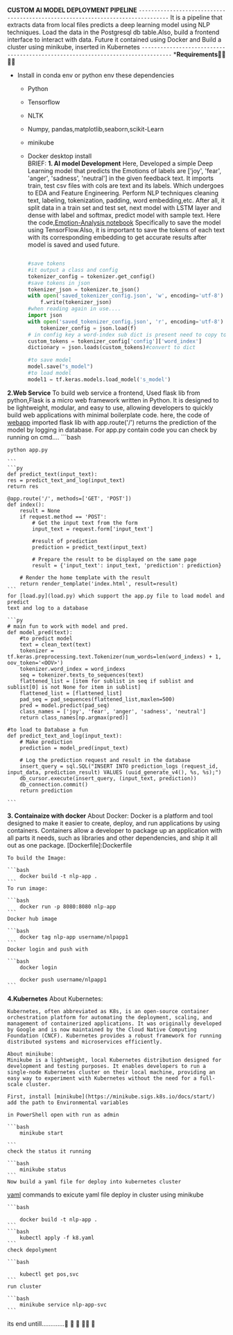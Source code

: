 **CUSTOM AI MODEL DEPLOYMENT PIPELINE**
`--------------------------------------------------------------------------------`
It is a pipeline that extracts data from local files predicts a deep learning model using NLP techniques. Load the data in the Postgresql db table.Also, build a frontend interface to interact with data. Future it contained using Docker and Build a cluster using minikube, inserted in Kubernetes
`--------------------------------------------------------------------------------`
***Requirements**🚀🚀🚀🚀
- Install in conda env or python env these dependencies
  - Python
  - Tensorflow
  - NLTK
  - Numpy, pandas,matplotlib,seaborn,scikit-Learn
  - minikube
  - Docker desktop install  
BRIEF:
**1. AI model Development**
Here, Developed a simple Deep Learning model that predicts the Emotions of labels are ['joy', 'fear', 'anger', 'sadness', 'neutral'] in the given feedback text. It imports train, test csv files with cols are text and its labels. Which undergoes to EDA and Feature Engineering. Perform NLP techniques cleaning text, labeling, tokenization, padding, word embedding,etc. After all, it split data in a train set and test set, next model with  LSTM layer and dense with label and softmax, predict model with sample text.
Here the code,[Emotion-Analysis notebook](nlp.ipynb)
Specifically to save the model using TensorFlow.Also, it is important to save the tokens of each text with its corresponding embedding to get accurate results after model is saved and used future.

    ```python
    
    #save tokens
    #it output a class and config 
    tokenizer_config = tokenizer.get_config()
    #save tokens in json
    tokenizer_json = tokenizer.to_json()
    with open('saved_tokenizer_config.json', 'w', encoding='utf-8') as f:
        f.write(tokenizer_json)
    #when reading again in use....
    import json
    with open('saved_tokenizer_config.json', 'r', encoding='utf-8') as f:
        tokenizer_config = json.load(f)
    # in config key a word-index sub dict is present need to copy to
    custom_tokens = tokenizer_config['config']['word_index']
    dictionary = json.loads(custom_tokens)#convert to dict

    #to save model
    model.save("s_model")
    #to load model
    model1 = tf.keras.models.load_model('s_model')
    
    ```
**2.Web Service**
To build web service a frontend, Used flask lib from python,Flask is a micro web framework written in Python. It is designed to be lightweight, modular, and easy to use, allowing developers to quickly build web applications with minimal boilerplate code.
here, the code of [webapp](app.py)
imported flask lib with app.route('/') returns the prediction of the model by logging in database.
For app.py contain code you can check by running on cmd....
    ```bash
    
    python app.py 
    
    ```
    ```py
    def predict_text(input_text):
    res = predict_text_and_log(input_text)
    return res

    @app.route('/', methods=['GET', 'POST'])
    def index():
        result = None
        if request.method == 'POST':
            # Get the input text from the form
            input_text = request.form['input_text']

            #result of prediction
            prediction = predict_text(input_text)

            # Prepare the result to be displayed on the same page
            result = {'input_text': input_text, 'prediction': prediction}

        # Render the home template with the result
        return render_template('index.html', result=result)
    ```
    for [load.py](load.py) which support the app.py file to load model and predict
    text and log to a database

    ```py
    # main fun to work with model and pred.
    def model_pred(text):
        #to predict model
        text = clean_text(text)
        tokenizer = tf.keras.preprocessing.text.Tokenizer(num_words=len(word_indexs) + 1, oov_token='<OOV>')
        tokenizer.word_index = word_indexs
        seq = tokenizer.texts_to_sequences(text)
        flattened_list = [item for sublist in seq if sublist and sublist[0] is not None for item in sublist]
        flattened_list = [flattened_list]
        pad_seq = pad_sequences(flattened_list,maxlen=500)
        pred = model.predict(pad_seq)
        class_names = ['joy', 'fear', 'anger', 'sadness', 'neutral']
        return class_names[np.argmax(pred)]
    
    #to load to Database a fun
    def predict_text_and_log(input_text):
        # Make prediction
        prediction = model_pred(input_text)

        # Log the prediction request and result in the database
        insert_query = sql.SQL("INSERT INTO prediction_logs (request_id, input_data, prediction_result) VALUES (uuid_generate_v4(), %s, %s);")
        db_cursor.execute(insert_query, (input_text, prediction))
        db_connection.commit()
        return prediction

    ```
**3. Containaize with docker**
    About Docker:
    Docker is a platform and tool designed to make it easier to create, deploy, and run applications by using containers. Containers allow a developer to package up an application with all parts it needs, such as libraries and other dependencies, and ship it all out as one package.
    [Dockerfile]:Dockerfile

    To build the Image:

    ```bash
        docker build -t nlp-app .
    ```
    To run image:

    ```bash
        docker run -p 8080:8080 nlp-app
    ```
    Docker hub image

    ```bash
        docker tag nlp-app username/nlpapp1
    ```
    Docker login and push with

    ```bash
        docker login

        docker push username/nlpapp1
    ```
**4.Kubernetes**
    About Kubernetes:

    Kubernetes, often abbreviated as K8s, is an open-source container orchestration platform for automating the deployment, scaling, and management of containerized applications. It was originally developed by Google and is now maintained by the Cloud Native Computing Foundation (CNCF). Kubernetes provides a robust framework for running distributed systems and microservices efficiently.

    About minikube:
    Minikube is a lightweight, local Kubernetes distribution designed for development and testing purposes. It enables developers to run a single-node Kubernetes cluster on their local machine, providing an easy way to experiment with Kubernetes without the need for a full-scale cluster. 

    First, install [minikube](https://minikube.sigs.k8s.io/docs/start/)
    add the path to Environmental variables

    in PowerShell open with run as admin

    ```bash
        minikube start

    ```
    check the status it running

    ```bash
        minikube status
    ```
    Now build a yaml file for deploy into kubernetes cluster
[yaml][yaml]
    commands to exicute yaml file deploy in cluster using minikube

    ```bash

        docker build -t nlp-app .
    ```
    ```bash
        kubectl apply -f k8.yaml
    ```
    check depolyment

    ```bash

        kubectl get pos,svc
    ```
    run cluster

    ```bash
        minikube service nlp-app-svc
    ```

its end untill.............👋 🎉 🌟 🚀🙌 🤗
    




[yaml]: k8.yaml

